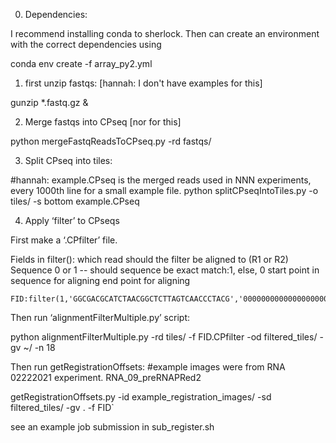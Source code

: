 0) Dependencies:

I recommend installing conda to sherlock. Then can create an environment with the correct dependencies using

conda env create -f array_py2.yml

1) first unzip fastqs: [hannah: I don't have examples for this]

gunzip *.fastq.gz &

2) Merge fastqs into CPseq [nor for this]

python mergeFastqReadsToCPseq.py -rd fastqs/

3) Split CPseq into tiles:

#hannah: example.CPseq is the merged reads used in NNN experiments, every 1000th line for a small example file.
python splitCPseqIntoTiles.py -o tiles/ -s bottom example.CPseq

4) Apply ‘filter’ to CPseqs

First make a ‘<file>.CPfilter’ file.

Fields in filter():
which read should the filter be aligned to (R1 or R2)
Sequence
0 or 1 -- should sequence be exact match:1, else, 0
start point in sequence for aligning
end point for aligning
```
FID:filter(1,'GGCGACGCATCTAACGGCTCTTAGTCAACCCTACG','0000000000000000000000000000000000000',1,36)
```

Then run ‘alignmentFilterMultiple.py’ script:

python alignmentFilterMultiple.py -rd tiles/ -f FID.CPfilter -od filtered_tiles/ -gv ~/ -n 18

Then run getRegistrationOffsets:
#example images were from RNA 02222021 experiment. RNA_09_preRNAPRed2

getRegistrationOffsets.py -id example_registration_images/ -sd filtered_tiles/ -gv . -f FID`

see an example job submission in sub_register.sh

